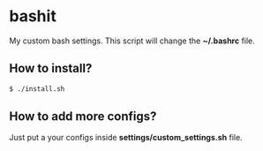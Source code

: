 # bashit
My custom bash settings. This script will change the **~/.bashrc** file.

## How to install?
```sh
$ ./install.sh
```

## How to add more configs?
Just put a your configs inside **settings/custom_settings.sh** file.
